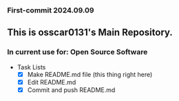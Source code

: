 ### First-commit 2024.09.09

## This is osscar0131's Main Repository.
### In current use for: Open Source Software

- Task Lists
    - [x] Make README.md file (this thing right here)
    - [x] Edit README.md
    - [x] Commit and push README.md
